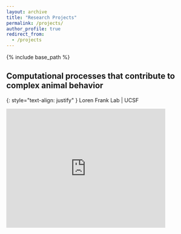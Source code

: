 ```yaml
---
layout: archive
title: "Research Projects"
permalink: /projects/
author_profile: true
redirect_from:
  - /projects
---
```


<head>
<style>
a.rec:link {
  color: #003CA4;
  background-color: transparent;
  text-decoration: underline;
  font-weight:bold;
}
a.rec:visited {
  color: #003CA4;
  background-color: transparent;
  text-decoration: underline;
  font-weight:bold;
}
</style>
</head>

{% include base_path %}

## Computational processes that contribute to complex animal behavior
{: style="text-align: justify" }
Loren Frank Lab | UCSF 
<iframe width="420" height="315" src="https://youtu.be/gYmR4Ijd7zc" frameborder="0" allowfullscreen> </iframe>
